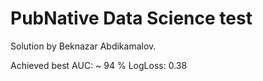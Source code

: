 # PubNative Data Science test

Solution by Beknazar Abdikamalov.

Achieved best AUC: ~ 94 %
LogLoss: 0.38